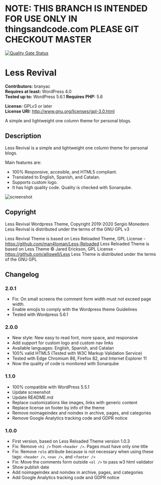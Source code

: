 # NOTE: THIS BRANCH IS INTENDED FOR USE ONLY IN thingsandcode.com PLEASE GIT CHECKOUT MASTER
[![Quality Gate Status](https://sonarcloud.io/api/project_badges/measure?project=Branyac_Less-Revival&metric=alert_status)](https://sonarcloud.io/dashboard?id=Branyac_Less-Revival)

# Less Revival
**Contributors:** branyac  
**Requires at least:** WordPress 4.0  
**Tested up to:** WordPress 5.6.1
**Requires PHP:** 5.6  

**License:** GPLv3 or later  
**License URI:** http://www.gnu.org/licenses/gpl-3.0.html

A simple and lightweight one column theme for personal blogs.

## Description

Less Revival is a simple and lightweight one column theme for personal blogs.

Main features are:
* 100% Responsive, accesible, and HTML5 compliant.
* Translated to English, Spanish, and Catalan.
* Supports custom logo.
* It has high quality code. Quality is checked with Sonarqube.

![screenshot](https://raw.githubusercontent.com/Branyac/Less-Revival/master/screenshot.png)

## Copyright
Less Revival Wordpress Theme, Copyright 2019-2020 Sergio Monedero  
Less Revival is distributed under the terms of the GNU GPL v3

Less Revival Theme is based on Less Reloaded Theme, GPL License - https://github.com/man4toman/Less-Reloaded
Less Reloaded Theme is based on Less Theme © Jared Erickson, GPL License - https://github.com/alliswell/Less
Less Theme is distributed under the terms of the GNU GPL

## Changelog

### 2.0.1
* Fix: On small screens the comment form width must not exceed page width.
* Enable emojis to comply with the Wordpress theme Guidelines
* Tested with Wordpress 5.6.1

### 2.0.0
* New style: New easy to read font, more space, and responsive
* Add support for custom logo and custom nav links
* Available languages: English, Spanish, and Catalan
* 100% valid HTML5 (Tested with W3C Markup Validation Service)
* Tested with Edge Chromium 86, Firefox 82, and Internet Explorer 11
* Now the quality of code is monitored with Sonarqube

### 1.1.0
* 100% compatible with WordPress 5.5.1
* Update screenshot
* Update README.md
* Replace customizations like images, links with generic content
* Replace license on footer by info of the theme
* Remove noimageindex and noindex in archive, pages, and categories
* Remove Google Analytics tracking code and GDPR notice

### 1.0.0
* First version, based on Less Reloaded Theme version 1.0.3
* Fix: Remove `<h1 />` from `<header />`. Pages must have only one title
* Fix: Remove `role` attribute because is not necessary when using these tags: `<header />`, `<nav />`, and `<footer />`
* Fix: Move the comments form outside `<ol />` to pass w3 html validator
* Show publish date
* Add noimageindex and noindex in archive, pages, and categories
* Add Google Analytics tracking code and GDPR notice
